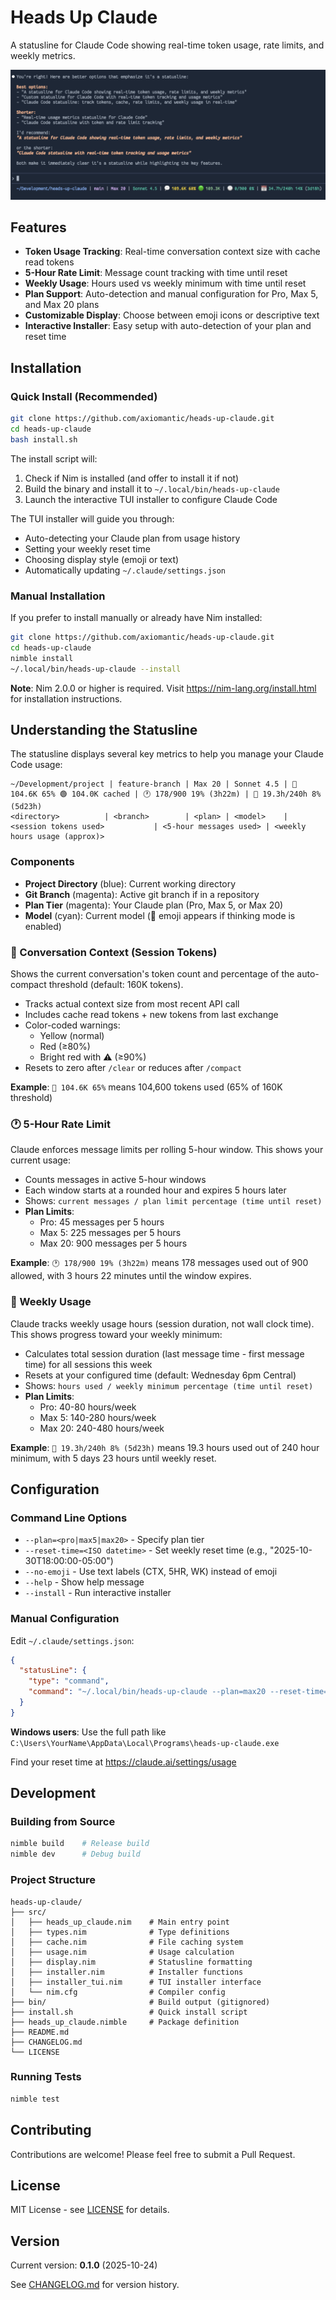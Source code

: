 # Heads Up Claude

A statusline for Claude Code showing real-time token usage, rate limits, and weekly metrics.

![Screenshot](docs/screenshot.png)

## Features

- **Token Usage Tracking**: Real-time conversation context size with cache read tokens
- **5-Hour Rate Limit**: Message count tracking with time until reset
- **Weekly Usage**: Hours used vs weekly minimum with time until reset
- **Plan Support**: Auto-detection and manual configuration for Pro, Max 5, and Max 20 plans
- **Customizable Display**: Choose between emoji icons or descriptive text
- **Interactive Installer**: Easy setup with auto-detection of your plan and reset time

## Installation

### Quick Install (Recommended)

```bash
git clone https://github.com/axiomantic/heads-up-claude.git
cd heads-up-claude
bash install.sh
```

The install script will:
1. Check if Nim is installed (and offer to install it if not)
2. Build the binary and install it to `~/.local/bin/heads-up-claude`
3. Launch the interactive TUI installer to configure Claude Code

The TUI installer will guide you through:
- Auto-detecting your Claude plan from usage history
- Setting your weekly reset time
- Choosing display style (emoji or text)
- Automatically updating `~/.claude/settings.json`

### Manual Installation

If you prefer to install manually or already have Nim installed:

```bash
git clone https://github.com/axiomantic/heads-up-claude.git
cd heads-up-claude
nimble install
~/.local/bin/heads-up-claude --install
```

**Note**: Nim 2.0.0 or higher is required. Visit https://nim-lang.org/install.html for installation instructions.

## Understanding the Statusline

The statusline displays several key metrics to help you manage your Claude Code usage:

```
~/Development/project | feature-branch | Max 20 | Sonnet 4.5 | 💬 104.6K 65% 🟢 104.0K cached | 🕐 178/900 19% (3h22m) | 📅 19.3h/240h 8% (5d23h)
<directory>          | <branch>        | <plan> | <model>    | <session tokens used>           | <5-hour messages used> | <weekly hours usage (approx)>
```

### Components

- **Project Directory** (blue): Current working directory
- **Git Branch** (magenta): Active git branch if in a repository
- **Plan Tier** (magenta): Your Claude plan (Pro, Max 5, or Max 20)
- **Model** (cyan): Current model (🧠 emoji appears if thinking mode is enabled)

### 💬 Conversation Context (Session Tokens)

Shows the current conversation's token count and percentage of the auto-compact threshold (default: 160K tokens).

- Tracks actual context size from most recent API call
- Includes cache read tokens + new tokens from last exchange
- Color-coded warnings:
  - Yellow (normal)
  - Red (≥80%)
  - Bright red with ⚠️ (≥90%)
- Resets to zero after `/clear` or reduces after `/compact`

**Example**: `💬 104.6K 65%` means 104,600 tokens used (65% of 160K threshold)

### 🕐 5-Hour Rate Limit

Claude enforces message limits per rolling 5-hour window. This shows your current usage:

- Counts messages in active 5-hour windows
- Each window starts at a rounded hour and expires 5 hours later
- Shows: `current messages / plan limit percentage (time until reset)`
- **Plan Limits**:
  - Pro: 45 messages per 5 hours
  - Max 5: 225 messages per 5 hours
  - Max 20: 900 messages per 5 hours

**Example**: `🕐 178/900 19% (3h22m)` means 178 messages used out of 900 allowed, with 3 hours 22 minutes until the window expires.

### 📅 Weekly Usage

Claude tracks weekly usage hours (session duration, not wall clock time). This shows progress toward your weekly minimum:

- Calculates total session duration (last message time - first message time) for all sessions this week
- Resets at your configured time (default: Wednesday 6pm Central)
- Shows: `hours used / weekly minimum percentage (time until reset)`
- **Plan Limits**:
  - Pro: 40-80 hours/week
  - Max 5: 140-280 hours/week
  - Max 20: 240-480 hours/week

**Example**: `📅 19.3h/240h 8% (5d23h)` means 19.3 hours used out of 240 hour minimum, with 5 days 23 hours until weekly reset.

## Configuration

### Command Line Options

- `--plan=<pro|max5|max20>` - Specify plan tier
- `--reset-time=<ISO datetime>` - Set weekly reset time (e.g., "2025-10-30T18:00:00-05:00")
- `--no-emoji` - Use text labels (CTX, 5HR, WK) instead of emoji
- `--help` - Show help message
- `--install` - Run interactive installer

### Manual Configuration

Edit `~/.claude/settings.json`:

```json
{
  "statusLine": {
    "type": "command",
    "command": "~/.local/bin/heads-up-claude --plan=max20 --reset-time=\"2025-10-30T23:00:00+00:00\""
  }
}
```

**Windows users**: Use the full path like `C:\Users\YourName\AppData\Local\Programs\heads-up-claude.exe`

Find your reset time at https://claude.ai/settings/usage

## Development

### Building from Source

```bash
nimble build    # Release build
nimble dev      # Debug build
```

### Project Structure

```
heads-up-claude/
├── src/
│   ├── heads_up_claude.nim    # Main entry point
│   ├── types.nim              # Type definitions
│   ├── cache.nim              # File caching system
│   ├── usage.nim              # Usage calculation
│   ├── display.nim            # Statusline formatting
│   ├── installer.nim          # Installer functions
│   ├── installer_tui.nim      # TUI installer interface
│   └── nim.cfg                # Compiler config
├── bin/                       # Build output (gitignored)
├── install.sh                 # Quick install script
├── heads_up_claude.nimble     # Package definition
├── README.md
├── CHANGELOG.md
└── LICENSE
```

### Running Tests

```bash
nimble test
```

## Contributing

Contributions are welcome! Please feel free to submit a Pull Request.

## License

MIT License - see [LICENSE](LICENSE) for details.

## Version

Current version: **0.1.0** (2025-10-24)

See [CHANGELOG.md](CHANGELOG.md) for version history.
